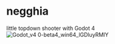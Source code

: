 # negghia
little topdown shooter with Godot 4
![Godot_v4 0-beta4_win64_lGDluyRMIY](https://user-images.githubusercontent.com/248805/200659851-7542fe02-8ce8-40e6-a5b6-20369b6ec1ce.gif)
